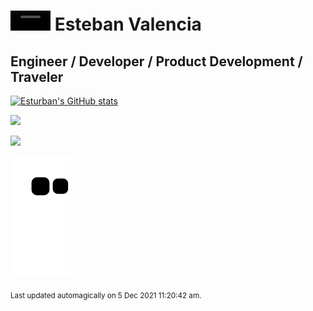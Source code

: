 # <video autoplay="" height="32" data-vscid="wxo1z48g0"><source src="https://www.estebanvalencia.com/me/tux.webm" type="video/webm"></video> Esteban Valencia

## Engineer / Developer / Product Development / Traveler

[![Esturban's GitHub stats](https://github-readme-stats.vercel.app/api?username=Esturban&count_private=true&show_icons=true&theme=algolia)](https://github.com/anuraghazra/github-readme-stats)

 <img height="165em" src="https://github-readme-stats.vercel.app/api/top-langs/?username=Esturban&layout=compact&theme=dark&title=Dialects"/>

<a href="https://www.linkedin.com/in/valest/" target="_blank"><img src="https://img.shields.io/badge/linkedin-valest-blue?style=for-the-badge&logo=linkedin" /></a>

![Snake animation](https://github.com/Esturban/Esturban/blob/output/github-contribution-grid-snake.svg)

<sub>Last updated automagically on 5 Dec 2021 11:20:42 am.</sub>
